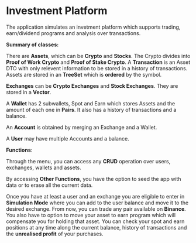# Investment Platform

The application simulates an invetment platform which supports trading, earn/dividend programs and analysis over transactions.


**Summary of classes:**

There are **Assets**, which can be **Crypto** and **Stocks**. The Crypto divides into **Proof of Work Crypto** and **Proof of Stake Crypto**. A **Transaction** is an Asset DTO with only relevent information to be stored in a history of transactions. Assets are stored in an **TreeSet** which is **ordered** by the symbol.

**Exchanges** can be **Crypto Exchanges** and **Stock Exchanges**. They are stored in a **Vector**.

A **Wallet** has 2 subwallets, Spot and Earn which stores Assets and the amount of each one in **Pairs**. It also has a history of transactions and a balance.

An **Account** is obtained by merging an Exchange and a Wallet.

A **User** may have multiple Accounts and a balance.


**Functions**:

Through the menu, you can access any **CRUD** operation over users, exchanges, wallets and assets.

By accessing **Other Functions**, you have the option to seed the app with data or to erase all the current data. 

Once you have at least a user and an exchange you are eligible to enter in **Simulation Mode** where you can add to the user balance and move it to the desired exchange. From now, you can trade any pair available on **Binance**. You also have to option to move your asset to earn program which will compensate you for holding that asset. You can check your spot and earn positions at any time along the current balance, history of transactions and the **unrealised profit** of your purchases. 

